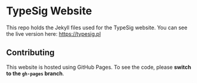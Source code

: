 # TypeSig Website
This repo holds the Jekyll files used for the TypeSig website. You can see the live version here: https://typesig.pl

## Contributing
This website is hosted using GitHub Pages. To see the code, please **switch to the `gh-pages` branch**.

